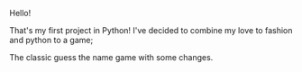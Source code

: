 Hello! 

That's my first project in Python!
I've decided to combine my love to fashion and python to a game;

The classic guess the name game with some changes.

